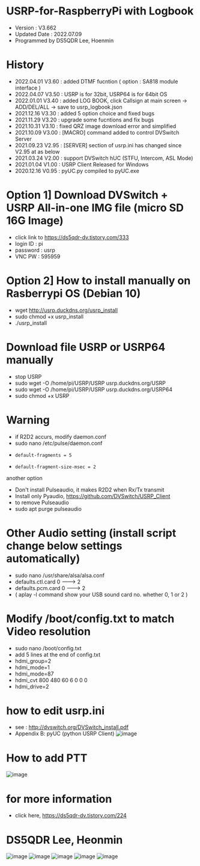 # USRP-for-RaspberryPi with Logbook
- Version : V3.662
- Updated Date : 2022.07.09
- Programmed by DS5QDR Lee, Hoenmin

# History
- 2022.04.01 V3.60 : added DTMF fucntion ( option : SA818 module interface )
- 2022.04.07 V3.50 : USRP is for 32bit, USRP64 is for 64bit OS
- 2022.01.01 V3.40 : added LOG BOOK, click Callsign at main screen -> ADD/DEL/ALL -> save to usrp_logbook.json
- 2021.12.16 V3.30 : added 5 option choice and fixed bugs
- 2021.11.29 V3.20 : upgrade some fucntions and fix bugs
- 2021.10.31 V3.10 : fixed QRZ image download error and simplified
- 2021.10.09 V3.00 : [MACRO] command added to control DVSwitch Server
- 2021.09.23 V2.95 : [SERVER] section of usrp.ini has changed since V2.95 at as below
- 2021.03.24 V2.00 : support DVSwitch hUC (STFU, Intercom, ASL Mode) 
- 2021.01.04 V1.00 : USRP Client Released for Windows
- 2020.12.16 V0.95 : pyUC.py compiled to pyUC.exe

# Option 1] Download DVSwitch + USRP All-in-one IMG file (micro SD 16G Image)
- click link to https://ds5qdr-dv.tistory.com/333
- login ID : pi   
- password : usrp    
- VNC PW : 595959

# Option 2] How to install manually on Rasberrypi OS (Debian 10)
- wget http://usrp.duckdns.org/usrp_install
- sudo chmod +x usrp_install
- ./usrp_install 

# Download file USRP or USRP64 manually
- stop USRP
- sudo wget -O /home/pi/USRP/USRP usrp.duckdns.org/USRP
- sudo wget -O /home/pi/USRP/USRP usrp.duckdns.org/USRP64
- sudo chmod +x USRP

# Warning
- if R2D2 accurs, modify daemon.conf
- sudo nano /etc/pulse/daemon.conf
-     default-fragments = 5
-     default-fragment-size-msec = 2

another option
- Don't install Pulseaudio, it makes R2D2 when Rx/Tx transmit
- Install only Pyaudio, https://github.com/DVSwitch/USRP_Client
- to remove Pulseaudio 
- sudo apt purge pulseaudio


# Other Audio setting (install script change below settings automatically)
- sudo nano /usr/share/alsa/alsa.conf
- defaults.ctl.card 0 ---> 2
- defaults.pcm.card 0 ---> 2
- ( aplay -l command show your USB sound card no. whether 0, 1 or 2 )

# Modify /boot/config.txt to match Video resolution
- sudo nano /boot/config.txt
- add 5 lines at the end of config.txt
- hdmi_group=2
- hdmi_mode=1
- hdmi_mode=87
- hdmi_cvt 800 480 60 6 0 0 0
- hdmi_drive=2

# how to edit usrp.ini
- see : http://dvswitch.org/DVSwitch_install.pdf
- Appendix B: pyUC (python USRP Client)
![image](https://user-images.githubusercontent.com/64110724/134375327-b36d3c95-b887-4ac5-82a7-c5c620e5acfe.png)

# How to add PTT
![image](https://user-images.githubusercontent.com/64110724/152883240-493c3906-e9c3-4d5e-874d-d906b0391a36.png)

# for more information
- click here, https://ds5qdr-dv.tistory.com/224

# DS5QDR Lee, Heonmin
![image](https://user-images.githubusercontent.com/64110724/139769603-f42fc40e-5d56-472e-b3df-74af970e5c04.png)
![image](https://user-images.githubusercontent.com/64110724/139767788-b128b603-d6a0-4282-9933-1aa0a8bc4c06.png)
![image](https://user-images.githubusercontent.com/64110724/139768191-90c9b12e-06d7-402c-ade0-124f866f540c.png)
![image](https://user-images.githubusercontent.com/64110724/139768448-920d5901-2600-4dba-8311-ebd70a48f25a.png)
![image](https://user-images.githubusercontent.com/64110724/139768977-3315f195-a05b-4229-be9a-9b06479808e8.png)

